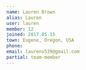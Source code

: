 ```yaml
---
name: Lauren Brown
alias: Lauren
user: lauren
member: 12
joined: 2017.05.15
town: Eugene, Oregon, USA
phone:
email: laurens539@gmail.com
partial: team-member
---
```



